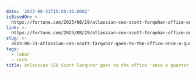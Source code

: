 ```yaml
---
date: '2023-08-31T15:50:40.000Z'
isBasedOn: >-
  https://fortune.com/2023/08/29/atlassian-ceo-scott-farquhar-office-once-a-quarter-remote-work/
link: >-
  https://fortune.com/2023/08/29/atlassian-ceo-scott-farquhar-office-once-a-quarter-remote-work/
slug: >-
  2023-08-31-atlassian-ceo-scott-farquhar-goes-to-the-office-once-a-quarter-or-fortune
tags:
  - labor
  - tech
title: Atlassian CEO Scott Farquhar goes to the office 'once a quarter' | Fortune
---
```


